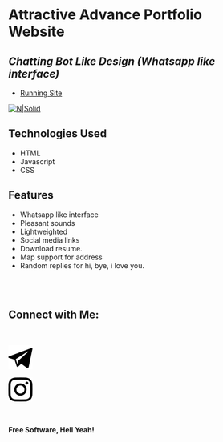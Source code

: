 # Attractive Advance Portfolio Website
## _Chatting Bot Like Design (Whatsapp like interface)_


- [Running Site](https://SYED-ABUTHAHIR007.github.io/)

[![N|Solid](images/demo.gif)](https://SYED-ABUTHAHIR007.github.io/)

## Technologies Used

- HTML
- Javascript
- CSS

## Features

- Whatsapp like interface
- Pleasant sounds
- Lightweighted
- Social media links
- Download resume.
- Map support for address
- Random replies for hi, bye, i love you.

<br><br>

## Connect with Me: 

<br>

[![N|Solid](images/telegram.svg)](https://t.me/vinayak_09)


[![N|Solid](images/instagram.svg)](https://instagram.com/vinayak_patil_09)


<br>

**Free Software, Hell Yeah!**
